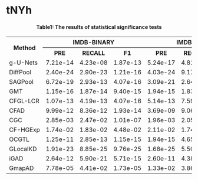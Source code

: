 # tNYh

<!----- #### Table1: statistical significance tests ---->
<h4 align = "center">Table1: The results of statistical significance tests</h4>
<table>
    <tr>
        <th rowspan="2" >Method</th>
        <th colspan="3" >IMDB-BINARY</th>
        <th colspan="3">IMDB-MULTI</th>
        <th colspan="3">REDDIT-BINARY</th>
        <th colspan="3">REDDIT-MULTI-5K</th>
    </tr>
    <tr>
        <th>PRE</th>
        <th>RECALL</th>
        <th>F1</th>
        <th>PRE</th>
        <th>RECALL</th>
        <th>F1</td>
        <th>PRE</th>
        <th>RECALL</th>
        <th>F1</th>
        <th>PRE</th>
        <th>RECALL</th>
        <th>F1</th>
    </tr>
    <tr>
        <td nowrap="nowrap">g-U-Nets</td>
        <td nowrap="nowrap">7.21e-14</td>
        <td nowrap="nowrap">4.23e-08</td>
        <td nowrap="nowrap">1.87e-13</td>
        <td nowrap="nowrap">5.24e-17</td>
        <td nowrap="nowrap">4.81e-17</td>
        <td nowrap="nowrap">4.76e-19</td>
        <td nowrap="nowrap">5.06e-13</td>
        <td nowrap="nowrap">2.54e-19</td>
        <td nowrap="nowrap">3.17e-19</td>
        <td nowrap="nowrap">2.23e-18</td>
        <td nowrap="nowrap">3.37e-21</td>
        <td nowrap="nowrap">6.59e-18</td>
    </tr>
    <tr>
        <td nowrap="nowrap">DiffPool</td>
        <td nowrap="nowrap">2.40e-24</td>
        <td nowrap="nowrap">2.90e-23</td>
        <td nowrap="nowrap">1.21e-16</td>
        <td nowrap="nowrap">4.03e-24</td>
        <td nowrap="nowrap">9.17e-24</td>
        <td nowrap="nowrap">2.64e-14</td>
        <td nowrap="nowrap">2.66e-22</td>
        <td nowrap="nowrap">7.03e-25</td>
        <td nowrap="nowrap">5.32e-24</td>
        <td nowrap="nowrap">2.83e-20</td>
        <td nowrap="nowrap">3.62e-26</td>
        <td nowrap="nowrap">1.90e-18</td>
    </tr>
    <tr>
        <td nowrap="nowrap">SAGPool</td>
        <td nowrap="nowrap">6.72e-19</td>
        <td nowrap="nowrap">2.93e-13</td>
        <td nowrap="nowrap">4.07e-16</td>
        <td nowrap="nowrap">3.09e-21</td>
        <td nowrap="nowrap">2.64e-12</td>
        <td nowrap="nowrap">4.62e-16</td>
        <td nowrap="nowrap">3.21e-17</td>
        <td nowrap="nowrap">2.70e-19</td>
        <td nowrap="nowrap">1.01e-17</td>
        <td nowrap="nowrap">2.23e-18</td>
        <td nowrap="nowrap">7.03e-27</td>
        <td nowrap="nowrap">1.27e-18</td>
    </tr>
    <tr>
        <td nowrap="nowrap">GMT</td>
        <td nowrap="nowrap">1.15e-16</td>
        <td nowrap="nowrap">1.87e-14</td>
        <td nowrap="nowrap">9.40e-15</td>
        <td nowrap="nowrap">1.94e-15</td>
        <td nowrap="nowrap">1.83e-18</td>
        <td nowrap="nowrap">2.27e-15</td>
        <td nowrap="nowrap">5.30e-14</td>
        <td nowrap="nowrap">7.56e-18</td>
        <td nowrap="nowrap">1.29e-15</td>
        <td nowrap="nowrap">1.76e-14</td>
        <td nowrap="nowrap">1.17e-19</td>
        <td nowrap="nowrap">9.18e-20</td>
    </tr>
    <tr>
        <td nowrap="nowrap">CFGL-LCR</td>
        <td nowrap="nowrap">1.07e-13</td>
        <td nowrap="nowrap">4.19e-13</td>
        <td nowrap="nowrap">4.07e-16</td>
        <td nowrap="nowrap">5.14e-13</td>
        <td nowrap="nowrap">7.59e-17</td>
        <td nowrap="nowrap">2.77e-19</td>
        <td nowrap="nowrap">2.01e-11</td>
        <td nowrap="nowrap">1.09e-12</td>
        <td nowrap="nowrap">8.54e-17</td>
        <td nowrap="nowrap">1.31e-12</td>
        <td nowrap="nowrap">7.16e-19</td>
        <td nowrap="nowrap">3.98e-14</td>
    </tr>
    <tr>
        <td nowrap="nowrap">CFAD</td>
        <td nowrap="nowrap">9.99e-12</td>
        <td nowrap="nowrap">8.36e-12</td>
        <td nowrap="nowrap">1.93e-14</td>
        <td nowrap="nowrap">3.69e-09</td>
        <td nowrap="nowrap">9.06e-13</td>
        <td nowrap="nowrap">2.39e-18</td>
        <td nowrap="nowrap">1.82e-10</td>
        <td nowrap="nowrap">1.93e-14</td>
        <td nowrap="nowrap">5.04e-16</td>
        <td nowrap="nowrap">9.77e-12</td>
        <td nowrap="nowrap">1.23e-18</td>
        <td nowrap="nowrap">8.02e-10</td>
    </tr>
    <tr>
        <td nowrap="nowrap">CGC</td>
        <td nowrap="nowrap">2.85e-03</td>
        <td nowrap="nowrap">2.47e-02</td>
        <td nowrap="nowrap">1.01e-07</td>
        <td nowrap="nowrap">1.96e-03</td>
        <td nowrap="nowrap">2.05e-05</td>
        <td nowrap="nowrap">1.95e-03</td>
        <td nowrap="nowrap">2.17e-05</td>
        <td nowrap="nowrap">1.36e-05</td>
        <td nowrap="nowrap">2.86e-09</td>
        <td nowrap="nowrap">2.86e-09</td>
        <td nowrap="nowrap">3.05e-04</td>
        <td nowrap="nowrap">6.42e-06</td>
    </tr>
    <tr>
        <td nowrap="nowrap">CF-HGExp</td>
        <td nowrap="nowrap">1.74e-02</td>
        <td nowrap="nowrap">1.83e-02</td>
        <td nowrap="nowrap">4.48e-02</td>
        <td nowrap="nowrap">2.11e-02</td>
        <td nowrap="nowrap">1.74e-02</td>
        <td nowrap="nowrap">2.74e-02</td>
        <td nowrap="nowrap">1.67e-02</td>
        <td nowrap="nowrap">1.97e-03</td>
        <td nowrap="nowrap">1.46e-05</td>
        <td nowrap="nowrap">6.50e-08</td>
        <td nowrap="nowrap">1.97e-03</td>
        <td nowrap="nowrap">1.95e-03</td>
    </tr>
    <tr>
        <td nowrap="nowrap">OCGTL</td>
        <td nowrap="nowrap">1.25e-11</td>
        <td nowrap="nowrap">2.85e-13</td>
        <td nowrap="nowrap">1.15e-15</td>
        <td nowrap="nowrap">1.94e-15</td>
        <td nowrap="nowrap">4.65e-18</td>
        <td nowrap="nowrap">1.27e-16</td>
        <td nowrap="nowrap">1.01e-07</td>
        <td nowrap="nowrap">2.33e-13</td>
        <td nowrap="nowrap">2.91e-14</td>
        <td nowrap="nowrap">1.62e-06</td>
        <td nowrap="nowrap">1.63e-16</td>
        <td nowrap="nowrap">1.52e-09</td>
    </tr>
    <tr>
        <td nowrap="nowrap">GLocalKD</td>
        <td nowrap="nowrap">1.91e-23</td>
        <td nowrap="nowrap">8.85e-25</td>
        <td nowrap="nowrap">9.76e-25</td>
        <td nowrap="nowrap">1.68e-25</td>
        <td nowrap="nowrap">5.50e-24</td>
        <td nowrap="nowrap">4.35e-24</td>
        <td nowrap="nowrap">2.32e-23</td>
        <td nowrap="nowrap">6.27e-25</td>
        <td nowrap="nowrap">5.62e-34</td>
        <td nowrap="nowrap">2.91e-24</td>
        <td nowrap="nowrap">2.38e-24</td>
        <td nowrap="nowrap">1.23e-17</td>
    </tr>
    <tr>
        <td nowrap="nowrap">iGAD</td>
        <td nowrap="nowrap">2.64e-12</td>
        <td nowrap="nowrap">5.90e-21</td>
        <td nowrap="nowrap">5.71e-15</td>
        <td nowrap="nowrap">2.60e-11</td>
        <td nowrap="nowrap">4.38e-22</td>
        <td nowrap="nowrap">3.20e-18</td>
        <td nowrap="nowrap">8.14e-23</td>
        <td nowrap="nowrap">3.07e-22</td>
        <td nowrap="nowrap">8.74e-24</td>
        <td nowrap="nowrap">6.76e-23</td>
        <td nowrap="nowrap">1.43e-23</td>
        <td nowrap="nowrap">2.60e-18</td>
    </tr>
    <tr>
        <td nowrap="nowrap">GmapAD</td>
        <td nowrap="nowrap">7.78e-05</td>
        <td nowrap="nowrap">4.41e-02</td>
        <td nowrap="nowrap">1.73e-05</td>
        <td nowrap="nowrap">1.33e-02</td>
        <td nowrap="nowrap">3.86e-02</td>
        <td nowrap="nowrap">2.41e-02</td>
        <td nowrap="nowrap">1.73e-05</td>
        <td nowrap="nowrap">3.27e-01</td>
        <td nowrap="nowrap">6.47e-02</td>
        <td nowrap="nowrap">9.48e-05</td>
        <td nowrap="nowrap">1.68e-04</td>
        <td nowrap="nowrap">4.08e-02</td>
    </tr>
</table>
